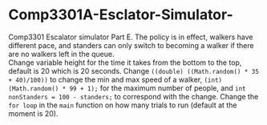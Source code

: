 # Comp3301A-Esclator-Simulator-
Comp3301 Escalator simulator Part E.
The policy is in effect, walkers have different pace, and standers can only switch to becoming a walker if there are no walkers left in the queue. </br>
Change variable height for the time it takes from the bottom to the top, default is 20 which is 20 seconds. Change `((double) ((Math.random() * 35 + 40)/100))` to change the min and max speed of a walker, `(int)(Math.random() * 99 + 1);` for the maximum number of people, and `int nonStanders = 100 - standers;` to correspond with the change. Change the `for loop` in the `main` function on how many trials to run (default at the moment is 20).
